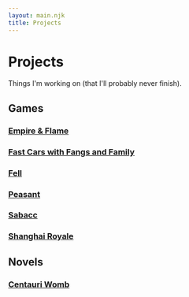 ```yaml
---
layout: main.njk
title: Projects
---
```


# Projects

Things I'm working on (that I'll probably never finish).

## Games

### [Empire & Flame](/empire-flame)

### [Fast Cars with Fangs and Family](/projects/fast-cars-fangs-family)

### [Fell](/projects/fell)

### [Peasant](https://cobbland.itch.io/peasant)

### [Sabacc](/sabacc)

### [Shanghai Royale](/projects/shanghai-royale)

## Novels

### [Centauri Womb](/projects/centauri-womb)
